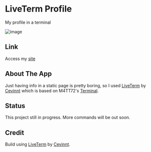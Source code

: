 # LiveTerm Profile

My profile in a terminal

![image](https://user-images.githubusercontent.com/31741081/204993805-a7ec3d7a-40ad-41dc-be8d-bf544529aa2f.png)

## Link
Access my [site](https://peterhuang.vercel.app/)

## About The App
Just having info in a static page is pretty boring, so I used [LiveTerm](https://github.com/Cveinnt/LiveTerm) by [Cevinnt](https://github.com/Cveinnt) which is based on M4TT72's [Terminal](https://github.com/m4tt72/terminal). 

## Status
This project still in progress. More commands will be out soon.

## Credit

Build using [LiveTerm](https://github.com/Cveinnt/LiveTerm) by [Cevinnt](https://github.com/Cveinnt).
